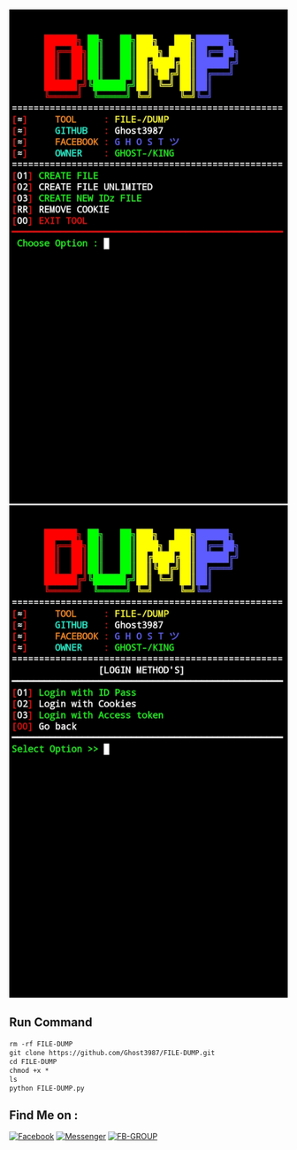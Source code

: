 </br><img src="https://github.com/Ghost3987/DUMP/blob/main/Images/IMG1.jpg" />
</br><img
src="https://github.com/Ghost3987/DUMP/blob/main/Images/IMG2.jpg" />
## Run Command 
```
rm -rf FILE-DUMP
git clone https://github.com/Ghost3987/FILE-DUMP.git
cd FILE-DUMP
chmod +x *
ls
python FILE-DUMP.py
```

## Find Me on :
[![Facebook](https://img.shields.io/badge/Facebook-green?style=for-the-badge&logo=facebook)](https://fb.com/DBZ280)
[![Messenger](https://img.shields.io/badge/Chat-Messenger-blue?style=for-the-badge&logo=messenger)](https://m.me/DBZ280)
[![FB-GROUP](https://img.shields.io/badge/Github-FB-KINGgreen?style=for-the-badge&logo=github)](https://github.com/Ghost3987)
